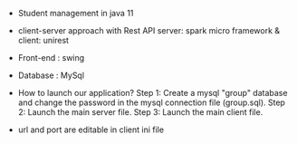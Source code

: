 * Student management in java 11
* client-server approach with Rest API
   server: spark micro framework
   & 
   client: unirest
* Front-end : swing
* Database : MySql

* How to launch our application?
Step 1: Create a mysql "group" database and change the password in the mysql connection file (group.sql). 
Step 2: Launch the main server file.
Step 3: Launch the main client file.

* url and port are editable in client ini file
